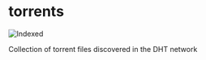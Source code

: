 torrents 
========
![Indexed](https://img.shields.io/badge/indexed-121211-blue)

Collection of torrent files discovered in the DHT network
